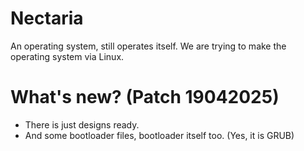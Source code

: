 # Nectaria
An operating system, still operates itself. We are trying to make the operating system via Linux.

# What's new? (Patch 19042025)
- There is just designs ready.
- And some bootloader files, bootloader itself too. (Yes, it is GRUB)
